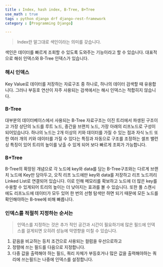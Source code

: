 ```yaml
---
title : Index, hash index, B-Tree, B+Tree
use_math : true
tags : python django drf django-rest-framework
category : [Programming Django]

---
```


> Index란 말그대로 색인이라는 의미를 갖습니다.

색인은 데이터를 빠르게 조회할 수 있도록 도와주는 기능이라고 할 수 있습니다. 대표적으로 해쉬 인덱스와 B-Tree 인덱스가 있습니다.
### 해시 인덱스
Key Value로 데이터를 저장하는 자료구조 중 하나로, 하나의 데이터 검색할 때 유용합니다. 그러나 부등호 연산이 자주 사용되는 검색에서는 해시 인덱스는 적합히지 않습니다. 
### B-Tree
대부분의 데이터베이스에서 사용되는 B-Tree 자료구조는 이진 트리에서 파생된 구조이고 가장 상단의 노드를 루트 노드, 중간을 브랜치 노드, 가장 아래의 리프노드로 구성이 되어있습니다.
하나의 노드는 2개 이상의 키와 데이터를 가질 수 있는 점과 자식 노드 또한 여러 개의 키와 데이터를 가질 수 있다는 특징과 자동으로 구조를 조정하는 셀프 밸런싱 특징이 있어 트리의 높이를 낮출 수 있게 되어 보다 빠르게 조회가 가능합니다.
### B+Tree
B-Tree의 확장된 개념으로 각 노드에 key와 data를 담는 B-Tree구조와는 다르게 브랜치 노드에 Key만 담아두고, 오직 리프 노드에만 key와 data를 저장하고 리프 노드끼리 Linked List로 연결되어 있습니다. 이로 인해 메모리를 확보하고 노드에 더 많은 key를 수용할 수 있게되어 트리의 높이는 더 낮아지는 효과를 볼 수 있습니다. 또한 풀 스캔시에도 리프노드에 데이터가 모두 있어 한 번의 선형 탐색만 하면 되기 때문에 모든 노드를 확인해야하는 B-tree에 비해 빠릅니다.


### 인덱스를 적절히 지정하는 순서는

> 인덱스를 지정하는 것은 추가 적인 공간과 시간이 필요하기에 많은 필드에 인덱스를 걸게되면 오히려 성능에 악영향을 미칠 수 있습니다.

1. 같음을 비교하는 등치 조건으로 사용되는 컬럼을 우선으로하고
2. 정렬에 쓰는 필드를 다음으로 지정합니다.
3. 다중 값을 출력해야 하는 필드, 쿼리 자체가 부등호거나 많은 값을 출력해야하는 쿼리에 쓰는필드는 나중에 인덱스를 설정합니다.